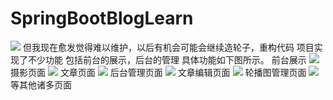 # SpringBootBlogLearn
![](https://raw.githubusercontent.com/Qinqichen/imgStoreGitHub/main/img/202203212210707.png)
但我现在愈发觉得难以维护，以后有机会可能会继续造轮子，重构代码
项目实现了不少功能
包括前台的展示，后台的管理
具体功能如下图所示。
前台展示
![](https://raw.githubusercontent.com/Qinqichen/imgStoreGitHub/main/img/202203212206893.png)
摄影页面
![](https://raw.githubusercontent.com/Qinqichen/imgStoreGitHub/main/img/202203212206895.png)
文章页面
![](https://raw.githubusercontent.com/Qinqichen/imgStoreGitHub/main/img/202203212206896.png)
后台管理页面
![](https://raw.githubusercontent.com/Qinqichen/imgStoreGitHub/main/img/202203212206897.png)
文章编辑页面
![](https://raw.githubusercontent.com/Qinqichen/imgStoreGitHub/main/img/202203212206898.png)
轮播图管理页面
![](https://raw.githubusercontent.com/Qinqichen/imgStoreGitHub/main/img/202203212206899.png)
等其他诸多页面






